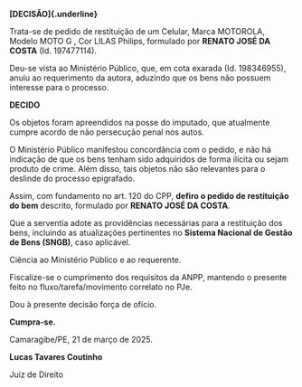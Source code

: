 **[DECISÃO]{.underline}**

Trata-se de pedido de restituição de um Celular, Marca MOTOROLA, Modelo
MOTO G , Cor LILAS Philips, formulado por **RENATO JOSÉ DA COSTA** (Id.
197477114).

Deu-se vista ao Ministério Público, que, em cota exarada (Id.
198346955), anuiu ao requerimento da autora, aduzindo que os bens não
possuem interesse para o processo.

**DECIDO**

Os objetos foram apreendidos na posse do imputado, que atualmente cumpre
acordo de não persecução penal nos autos.

O Ministério Público manifestou concordância com o pedido, e não há
indicação de que os bens tenham sido adquiridos de forma ilícita ou
sejam produto de crime. Além disso, tais objetos não são relevantes para
o deslinde do processo epigrafado.

Assim, com fundamento no art. 120 do CPP, **defiro o pedido de
restituição do bem** descrito, formulado por **RENATO JOSÉ DA COSTA**.

Que a serventia adote as providências necessárias para a restituição dos
bens, incluindo as atualizações pertinentes no **Sistema Nacional de
Gestão de Bens (SNGB)**, caso aplicável.

Ciência ao Ministério Público e ao requerente.

Fiscalize-se o cumprimento dos requisitos da ANPP, mantendo o presente
feito no fluxo/tarefa/movimento correlato no PJe.

Dou à presente decisão força de ofício.

**Cumpra-se.**

Camaragibe/PE, 21 de março de 2025.

**Lucas Tavares Coutinho**

Juiz de Direito
